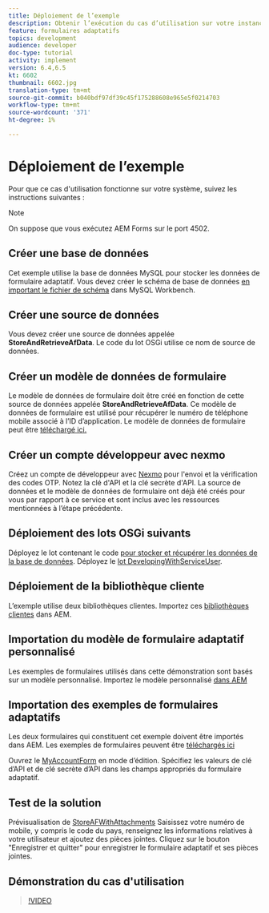 ```yaml
---
title: Déploiement de l’exemple
description: Obtenir l’exécution du cas d’utilisation sur votre instance AEM Forms locale
feature: formulaires adaptatifs
topics: development
audience: developer
doc-type: tutorial
activity: implement
version: 6.4,6.5
kt: 6602
thumbnail: 6602.jpg
translation-type: tm+mt
source-git-commit: b040bdf97df39c45f175288608e965e5f0214703
workflow-type: tm+mt
source-wordcount: '371'
ht-degree: 1%

---
```




# Déploiement de l’exemple

Pour que ce cas d&#39;utilisation fonctionne sur votre système, suivez les instructions suivantes :

>[!NOTE]
>On suppose que vous exécutez AEM Forms sur le port 4502.


## Créer une base de données

Cet exemple utilise la base de données MySQL pour stocker les données de formulaire adaptatif. Vous devez créer le schéma de base de données [en important le fichier de schéma](assets/data-base-schema.sql) dans MySQL Workbench.

## Créer une source de données

Vous devez créer une source de données appelée **StoreAndRetrieveAfData**. Le code du lot OSGi utilise ce nom de source de données.

## Créer un modèle de données de formulaire

Le modèle de données de formulaire doit être créé en fonction de cette source de données appelée **StoreAndRetrieveAfData**. Ce modèle de données de formulaire est utilisé pour récupérer le numéro de téléphone mobile associé à l’ID d’application. Le modèle de données de formulaire peut être [téléchargé ici.](assets/2-Factor-Authentication-DataSource-and-FDM.zip)

## Créer un compte développeur avec nexmo

Créez un compte de développeur avec [Nexmo](https://dashboard.nexmo.com/) pour l&#39;envoi et la vérification des codes OTP. Notez la clé d&#39;API et la clé secrète d&#39;API. La source de données et le modèle de données de formulaire ont déjà été créés pour vous par rapport à ce service et sont inclus avec les ressources mentionnées à l’étape précédente.

## Déploiement des lots OSGi suivants

Déployez le lot contenant le code [pour stocker et récupérer les données de la base de données](assets/FetchPartiallyCompletedForm.PartiallyCompletedForm.core-1.0-SNAPSHOT.jar).
Déployez le [lot DevelopingWithServiceUser](https://docs.adobe.com/content/help/en/experience-manager-learn/forms/assets/common-osgi-bundles/DevelopingWithServiceUser.jar).

## Déploiement de la bibliothèque cliente

L’exemple utilise deux bibliothèques clientes. Importez ces [bibliothèques clientes](assets/client-libraries.zip) dans AEM.

## Importation du modèle de formulaire adaptatif personnalisé

Les exemples de formulaires utilisés dans cette démonstration sont basés sur un modèle personnalisé. Importez le modèle personnalisé [dans AEM](assets/custom-template-with-page-component.zip)

## Importation des exemples de formulaires adaptatifs

Les deux formulaires qui constituent cet exemple doivent être importés dans AEM. Les exemples de formulaires peuvent être [téléchargés ici](assets/sample-forms.zip)

Ouvrez le [MyAccountForm](http://localhost:4502/editor.html/content/forms/af/myaccountform.html) en mode d’édition. Spécifiez les valeurs de clé d’API et de clé secrète d’API dans les champs appropriés du formulaire adaptatif.

## Test de la solution

Prévisualisation de [StoreAFWithAttachments](http://localhost:4502/content/dam/formsanddocuments/storeafwithattachments/jcr:content?wcmmode=disabled)
Saisissez votre numéro de mobile, y compris le code du pays, renseignez les informations relatives à votre utilisateur et ajoutez des pièces jointes. Cliquez sur le bouton &quot;Enregistrer et quitter&quot; pour enregistrer le formulaire adaptatif et ses pièces jointes.


## Démonstration du cas d&#39;utilisation

>[!VIDEO](https://video.tv.adobe.com/v/327122?quality=9&learn=on)
